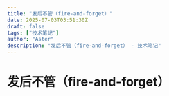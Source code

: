 ```yaml
---
title: "发后不管（fire-and-forget）"
date: 2025-07-03T03:51:30Z
draft: false
tags: ["技术笔记"]
author: "Aster"
description: "发后不管（fire-and-forget） - 技术笔记"
---
```


# 发后不管（fire-and-forget）
